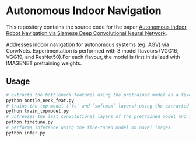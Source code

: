 # Autonomous Indoor Navigation

This repository contains the source code for the paper [Autonomous Indoor Robot Navigation via Siamese Deep Convolutional Neural Network](https://dl.acm.org/doi/abs/10.1145/3268866.3268886).

Addresses indoor navigation for autonomous systems (eg. AGV) via ConvNets. Experimentation is performed with 3 model flavours (VGG16, VGG19, and ResNet50).For each flavour, the model is first initialized with IMAGENET pretraining weights.

## Usage
```bash
# extracts the bottleneck features using the pretrained model as a fixed feature extractor.
python bottle_neck_feat.py
# trains the top model (`fc` and `softmax` layers) using the extracted bottleneck features saved on disk.
python train_topmodel.py
# unfreezes the last convolutional layers of the pretrained model and fine-tunes the weights together with the top model trained in the previous step.
python finetune.py
# performs inference using the fine-tuned model on novel images.
python infer.py
```